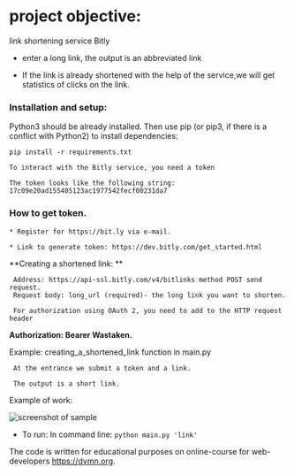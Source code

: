 # project objective: 

link shortening service Bitly

  * enter a long link, the output is an abbreviated link

  *  If the link is already shortened with the help of the service,we will get statistics of clicks on the link.

### Installation and setup:

Python3 should be already installed. 
Then use pip (or pip3, if there is a conflict with Python2) to install dependencies:

```
pip install -r requirements.txt
```
    To interact with the Bitly service, you need a token

    The token looks like the following string: 17c09e20ad155405123ac1977542fecf00231da7

### How to get token.

    * Register for https://bit.ly via e-mail.
 
    * Link to generate token: https://dev.bitly.com/get_started.html
 
   **Creating a shortened link: **
   
     Address: https://api-ssl.bitly.com/v4/bitlinks method POST send request.
     Request body: long_url (required)- the long link you want to shorten.
 
     For authorization using OAuth 2, you need to add to the HTTP request header
 
   **Authorization: Bearer Wastaken.**
 
 Example: 
     creating_a_shortened_link function in main.py
 
     At the entrance we submit a token and a link.
 
     The output is a short link.
 
Example of work:

![screenshot of sample](https://i7.wampi.ru/2019/06/30/shorte_the_link.gif)


* To run:  In command line:   ``` python main.py 'link' ```

The code is written for educational purposes on online-course for web-developers https://dvmn.org.
